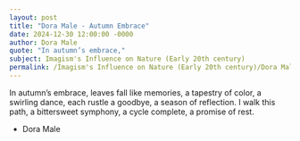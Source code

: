 ```yaml
---
layout: post
title: "Dora Male - Autumn Embrace"
date: 2024-12-30 12:00:00 -0000
author: Dora Male
quote: "In autumn’s embrace,"
subject: Imagism's Influence on Nature (Early 20th century)
permalink: /Imagism's Influence on Nature (Early 20th century)/Dora Male/Dora Male - Autumn Embrace
---
```


In autumn’s embrace,
leaves fall like memories,
a tapestry of color,
a swirling dance,
each rustle a goodbye,
a season of reflection.
I walk this path,
a bittersweet symphony,
a cycle complete,
a promise of rest.

- Dora Male

